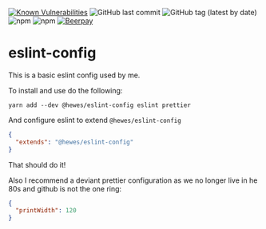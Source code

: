 [![Known Vulnerabilities](https://snyk.io//test/github/AubreyHewes/eslint-config/badge.svg?targetFile=package.json&style=flat-square)](https://snyk.io//test/github/AubreyHewes/eslint-config?targetFile=package.json&style=flat-square)
![GitHub last commit](https://img.shields.io/github/last-commit/AubreyHewes/eslint-config.svg?style=flat-square)
![GitHub tag (latest by date)](https://img.shields.io/github/tag-date/AubreyHewes/eslint-config.svg?style=flat-square)
![npm](https://img.shields.io/npm/v/@hewes/eslint-config.svg?style=flat-square)
![npm](https://img.shields.io/npm/dm/@hewes/eslint-config.svg?style=flat-square)
[![Beerpay](https://beerpay.io/AubreyHewes/eslint-config/badge.svg?style=flat-square)](https://beerpay.io/AubreyHewes/eslint-config)

# eslint-config

This is a basic eslint config used by me.

To install and use do the following:

```
yarn add --dev @hewes/eslint-config eslint prettier
```

And configure eslint to extend `@hewes/eslint-config`

```json
{
  "extends": "@hewes/eslint-config"
}
```

That should do it!

Also I recommend a deviant prettier configuration as we no longer live in he 80s and github is not the one ring:

```json
{
  "printWidth": 120
}
```
